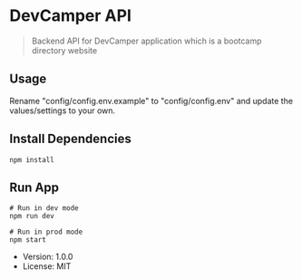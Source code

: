 # DevCamper API

> Backend API for DevCamper application which is a bootcamp directory website

## Usage

Rename "config/config.env.example" to "config/config.env" and update the values/settings to your own.

## Install Dependencies
```
npm install
```

## Run App
```
# Run in dev mode
npm run dev

# Run in prod mode
npm start
```

- Version: 1.0.0
- License: MIT